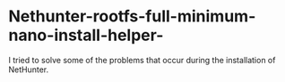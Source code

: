 # Nethunter-rootfs-full-minimum-nano-install-helper-
I tried to solve some of the problems that occur during the installation of NetHunter.
